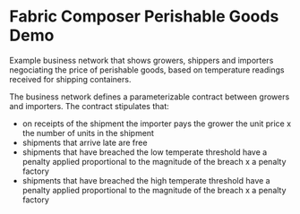 # Fabric Composer Perishable Goods Demo

Example business network that shows growers, shippers and importers negociating the price
of perishable goods, based on temperature readings received for shipping containers.

The business network defines a parameterizable contract between growers and importers. The contract stipulates
that:

* on receipts of the shipment the importer pays the grower the unit price x the number of units in the shipment
* shipments that arrive late are free
* shipments that have breached the low temperate threshold have a penalty applied proportional to the magnitude of the breach x a penalty factory
* shipments that have breached the high temperate threshold have a penalty applied proportional to the magnitude of the breach x a penalty factory